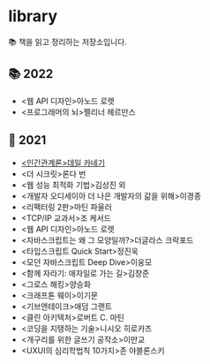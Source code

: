 # library
📚 책을 읽고 정리하는 저장소입니다.

## 📚 2022
- <웹 API 디자인>아노드 로렛
- <프로그래머의 뇌>펠리너 헤르만스

## 📖 2021
- [<인간관계론>데일 카네기](https://github.com/mitrvlr/library/blob/main/2021/%EC%9D%B8%EA%B0%84%EA%B4%80%EA%B3%84%EB%A1%A0.md)
- <더 시크릿>론다 번
- <웹 성능 최적화 기법>김상진 외
- <개발자 오디세이아 더 나은 개발자의 갊을 위해>이경종
- <리팩터링 2판>마틴 파울러
- <TCP/IP 교과서>조 케서드
- <웹 API 디자인>아노드 로렛
- <자바스크립트는 왜 그 모양일까?>더글라스 크락포드
- <타입스크립트 Quick Start>정진욱
- <모던 자바스크립트 Deep Dive>이웅모
- <함께 자라기: 애자일로 가는 길>김창준
- <그로스 해킹>양승화
- <크래프톤 웨이>이기문
- <기브앤테이크>애덤 그랜트
- <클린 아키텍처>로버트 C. 마틴
- <코딩을 지탱하는 기술>니시오 히로카즈
- <개구리를 위한 글쓰기 공작소>이만교
- <UXUI의 심리학법칙 10가지>존 야블론스키

